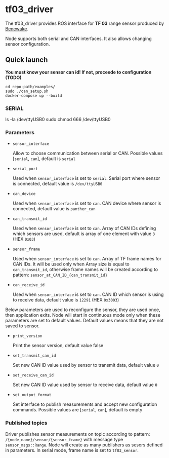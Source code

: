 # tf03_driver

The tf03_driver provides ROS interface for **TF 03** range sensor produced by [Benewake](http://en.benewake.com/).

Node supports both serial and CAN interfaces. It also allows changing sensor configuration.

## Quick launch

**You must know your sensor can id! If not, proceede to configuration (TODO)**
```
cd repo-path/examples/
sudo ./can_setup.sh
docker-compose up --build
```
### SERIAL

ls -la /dev/ttyUSB0
sudo chmod 666 /dev/ttyUSB0

### Parameters

- `sensor_interface`

   Allow to choose communication between serial or CAN. Possible values [`serial`, `can`], default is `serial`

- `serial_port`

   Used when `sensor_interface` is set to `serial`. Serial port where sensor is connected, default value is `/dev/ttyUSB0`

- `can_device`

   Used when `sensor_interface` is set to `can`. CAN device where sensor is connected, default value is `panther_can`

- `can_transmit_id`

   Used when `sensor_interface` is set to `can`. Array of CAN IDs defining which sensors are used, default is array of one element with value `3` (HEX `0x03`)

- `sensor_frame`

   Used when `sensor_interface` is set to `can`. Array of TF frame names for CAN IDs. It will be used only when Array size is equal to `can_transmit_id`, otherwise frame names will be created according to pattern: `sensor_at_CAN_ID_{can_transmit_id}`

- `can_receive_id`

   Used when `sensor_interface` is set to `can`. CAN ID which sensor is using to receive data, default value is `12291` (HEX `0x3003`)

Below parameters are used to reconfigure the sensor, they are used once, then application exits. Node will start in continuous mode only when these parameters are set to default values. Default values means that they are not saved to sensor.

- `print_version`

   Print the sensor version, default value false

- `set_transmit_can_id`

   Set new CAN ID value used by sensor to transmit data, default value `0`

- `set_receive_can_id`

   Set new CAN ID value used by sensor to receive data, default value `0`

- `set_output_format`

   Set interface to publish measurements and accept new configuration commands. Possible values are [`serial`, `can`], default is empty


### Published topics

Driver publishes sensor measurements on topic according to pattern: `/{node_name}/sensor/{sensor_frame}` with message type `sensor_msgs::Range`.
Node will create as many publishers as sesors defined in parameters. In serial mode, frame name is set to `tf03_sensor`.
